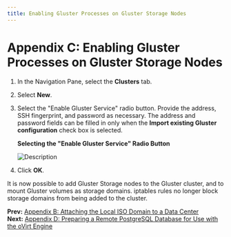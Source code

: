 ```yaml
---
title: Enabling Gluster Processes on Gluster Storage Nodes 
---
```


# Appendix C: Enabling Gluster Processes on Gluster Storage Nodes

1. In the Navigation Pane, select the **Clusters** tab.

2. Select **New**.

3. Select the "Enable Gluster Service" radio button. Provide the address, SSH fingerprint, and password as necessary. The address and password fields can be filled in only when the **Import existing Gluster configuration** check box is selected.

    **Selecting the "Enable Gluster Service" Radio Button**

    ![Description](/images/install-guide/6560.png)

4. Click **OK**.

It is now possible to add Gluster Storage nodes to the Gluster cluster, and to mount Gluster volumes as storage domains. iptables rules no longer block storage domains from being added to the cluster.

**Prev:** [Appendix B: Attaching the Local ISO Domain to a Data Center](../appe-Attaching_the_Local_ISO_Domain_to_a_Data_Center) <br>
**Next:** [Appendix D: Preparing a Remote PostgreSQL Database for Use with the oVirt Engine](../appe-Preparing_a_Remote_PostgreSQL_Database_for_Use_with_the_oVirt_Engine)
